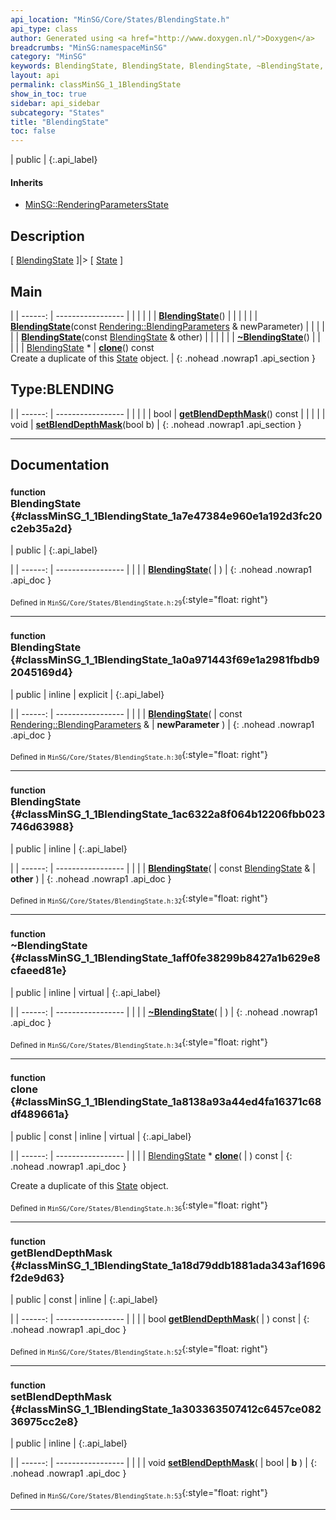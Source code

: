```yaml
---
api_location: "MinSG/Core/States/BlendingState.h"
api_type: class
author: Generated using <a href="http://www.doxygen.nl/">Doxygen</a>
breadcrumbs: "MinSG:namespaceMinSG"
category: "MinSG"
keywords: BlendingState, BlendingState, BlendingState, ~BlendingState, clone, depthWritesEnabled, getBlendDepthMask, setBlendDepthMask, doEnableState, doDisableState
layout: api
permalink: classMinSG_1_1BlendingState
show_in_toc: true
sidebar: api_sidebar
subcategory: "States"
title: "BlendingState"
toc: false
---
```


| public |
{:.api_label}

#### Inherits

* [MinSG::RenderingParametersState](classMinSG_1_1RenderingParametersState)


## Description



[ [BlendingState](classMinSG_1_1BlendingState) ]|> [ [State](classMinSG_1_1State) ]



## Main

|
| ------: | ----------------- |
|  | |
|  | **[BlendingState](#classMinSG_1_1BlendingState_1a7e47384e960e1a192d3fc20c2eb35a2d)**() |
|  | |
|  | **[BlendingState](#classMinSG_1_1BlendingState_1a0a971443f69e1a2981fbdb92045169d4)**(const [Rendering::BlendingParameters](classRendering_1_1BlendingParameters) & newParameter) |
|  | |
|  | **[BlendingState](#classMinSG_1_1BlendingState_1ac6322a8f064b12206fbb023746d63988)**(const [BlendingState](classMinSG_1_1BlendingState) & other) |
|  | |
|  | **[~BlendingState](#classMinSG_1_1BlendingState_1aff0fe38299b8427a1b629e8cfaeed81e)**() |
|  | |
| [BlendingState](classMinSG_1_1BlendingState) * | **[clone](#classMinSG_1_1BlendingState_1a8138a93a44ed4fa16371c68df489661a)**() const <br/> Create a duplicate of this [State](classMinSG_1_1State) object. |
{: .nohead .nowrap1 .api_section }


## Type:BLENDING

|
| ------: | ----------------- |
|  | |
| bool | **[getBlendDepthMask](#classMinSG_1_1BlendingState_1a18d79ddb1881ada343af1696f2de9d63)**() const |
|  | |
| void | **[setBlendDepthMask](#classMinSG_1_1BlendingState_1a303363507412c6457ce08236975cc2e8)**(bool b) |
{: .nohead .nowrap1 .api_section }


-------------------------------------------------------------------

## Documentation

### <small>function</small><br/> BlendingState {#classMinSG_1_1BlendingState_1a7e47384e960e1a192d3fc20c2eb35a2d}

| public |
{:.api_label}

|
| ------: | ----------------- |
|  |
|  **[BlendingState](#classMinSG_1_1BlendingState_1a7e47384e960e1a192d3fc20c2eb35a2d)**( |  ) |
{: .nohead .nowrap1 .api_doc }





<sub>Defined in `MinSG/Core/States/BlendingState.h:29`</sub>{:style="float: right"}

-------------------------------------------------------------------

### <small>function</small><br/> BlendingState {#classMinSG_1_1BlendingState_1a0a971443f69e1a2981fbdb92045169d4}

| public | inline | explicit |
{:.api_label}

|
| ------: | ----------------- |
|  |
|  **[BlendingState](#classMinSG_1_1BlendingState_1a0a971443f69e1a2981fbdb92045169d4)**( | const [Rendering::BlendingParameters](classRendering_1_1BlendingParameters) & | **newParameter** ) |
{: .nohead .nowrap1 .api_doc }





<sub>Defined in `MinSG/Core/States/BlendingState.h:30`</sub>{:style="float: right"}

-------------------------------------------------------------------

### <small>function</small><br/> BlendingState {#classMinSG_1_1BlendingState_1ac6322a8f064b12206fbb023746d63988}

| public | inline |
{:.api_label}

|
| ------: | ----------------- |
|  |
|  **[BlendingState](#classMinSG_1_1BlendingState_1ac6322a8f064b12206fbb023746d63988)**( | const [BlendingState](classMinSG_1_1BlendingState) & | **other** ) |
{: .nohead .nowrap1 .api_doc }





<sub>Defined in `MinSG/Core/States/BlendingState.h:32`</sub>{:style="float: right"}

-------------------------------------------------------------------

### <small>function</small><br/> ~BlendingState {#classMinSG_1_1BlendingState_1aff0fe38299b8427a1b629e8cfaeed81e}

| public | inline | virtual |
{:.api_label}

|
| ------: | ----------------- |
|  |
|  **[~BlendingState](#classMinSG_1_1BlendingState_1aff0fe38299b8427a1b629e8cfaeed81e)**( |  ) |
{: .nohead .nowrap1 .api_doc }





<sub>Defined in `MinSG/Core/States/BlendingState.h:34`</sub>{:style="float: right"}

-------------------------------------------------------------------

### <small>function</small><br/> clone {#classMinSG_1_1BlendingState_1a8138a93a44ed4fa16371c68df489661a}

| public | const | inline | virtual |
{:.api_label}

|
| ------: | ----------------- |
|  |
| [BlendingState](classMinSG_1_1BlendingState) * **[clone](#classMinSG_1_1BlendingState_1a8138a93a44ed4fa16371c68df489661a)**( |  ) const |
{: .nohead .nowrap1 .api_doc }

Create a duplicate of this [State](classMinSG_1_1State) object.





<sub>Defined in `MinSG/Core/States/BlendingState.h:36`</sub>{:style="float: right"}

-------------------------------------------------------------------

### <small>function</small><br/> getBlendDepthMask {#classMinSG_1_1BlendingState_1a18d79ddb1881ada343af1696f2de9d63}

| public | const | inline |
{:.api_label}

|
| ------: | ----------------- |
|  |
| bool **[getBlendDepthMask](#classMinSG_1_1BlendingState_1a18d79ddb1881ada343af1696f2de9d63)**( |  ) const |
{: .nohead .nowrap1 .api_doc }





<sub>Defined in `MinSG/Core/States/BlendingState.h:52`</sub>{:style="float: right"}

-------------------------------------------------------------------

### <small>function</small><br/> setBlendDepthMask {#classMinSG_1_1BlendingState_1a303363507412c6457ce08236975cc2e8}

| public | inline |
{:.api_label}

|
| ------: | ----------------- |
|  |
| void **[setBlendDepthMask](#classMinSG_1_1BlendingState_1a303363507412c6457ce08236975cc2e8)**( | bool | **b** ) |
{: .nohead .nowrap1 .api_doc }





<sub>Defined in `MinSG/Core/States/BlendingState.h:53`</sub>{:style="float: right"}

-------------------------------------------------------------------

